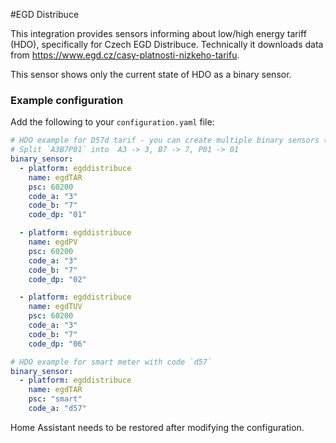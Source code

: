 #EGD Distribuce

This integration provides sensors informing about low/high energy tariff (HDO), specifically for Czech EGD Distribuce. Technically it downloads data from https://www.egd.cz/casy-platnosti-nizkeho-tarifu.

This sensor shows only the current state of HDO as a binary sensor.

### Example configuration
Add the following to your `configuration.yaml` file:

```yaml
# HDO example for D57d tarif - you can create multiple binary sensors (A3B7P1 A3B7P2 A3B7P6)
# Split `A3B7P01` into  A3 -> 3, B7 -> 7, P01 -> 01
binary_sensor:
  - platform: egddistribuce
    name: egdTAR
    psc: 60200
    code_a: "3"
    code_b: "7"
    code_dp: "01"

  - platform: egddistribuce
    name: egdPV
    psc: 60200
    code_a: "3"
    code_b: "7"
    code_dp: "02"

  - platform: egddistribuce
    name: egdTUV
    psc: 60200
    code_a: "3"
    code_b: "7"
    code_dp: "06"

# HDO example for smart meter with code `d57`
binary_sensor:
  - platform: egddistribuce
    name: egdTAR
    psc: "smart"
    code_a: "d57"
```

Home Assistant needs to be restored after modifying the configuration.
